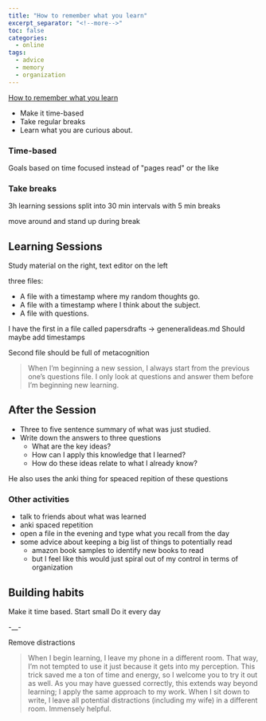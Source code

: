```yaml
---
title: "How to remember what you learn"
excerpt_separator: "<!--more-->"
toc: false
categories:
  - online
tags:
  - advice
  - memory
  - organization
---
```


[How to remember what you learn](https://vasilishynkarenka.com/learning/)

- Make it time-based
- Take regular breaks
- Learn what you are curious about.

### Time-based

Goals based on time focused instead of "pages read" or the like

### Take breaks

3h learning sessions split into 30 min intervals with 5 min breaks

move around and stand up during break



## Learning Sessions

Study material on the right, 
text editor on the left

three files:

- A file with a timestamp where my random thoughts go.
- A file with a timestamp where I think about the subject.
- A file with questions.

I have the first in a file called papersdrafts -> geneneralideas.md
Should maybe add timestamps

Second file should be full of metacognition

> When I’m beginning a new session, I always start from the previous one’s questions file. I only look at questions and answer them before I’m beginning new learning.


## After the Session

- Three to five sentence summary of what was just studied.
- Write down the answers to three questions
    - What are the key ideas?
    - How can I apply this knowledge that I learned?
    - How do these ideas relate to what I already know?

He also uses the anki thing for speaced repition of these questions


### Other activities

- talk to friends about what was learned
- anki spaced repetition
- open a file in the evening and type what you recall from the day
- some advice about keeping a big list of things to potentially read
    - amazon book samples to identify new books to read
    - but I feel like this would just spiral out of my control in terms of organization


## Building habits

Make it time based.
Start small
Do it every day

-__-

Remove distractions

> When I begin learning, I leave my phone in a different room. That way, I’m not tempted to use it just because it gets into my perception. This trick saved me a ton of time and energy, so I welcome you to try it out as well. As you may have guessed correctly, this extends way beyond learning; I apply the same approach to my work. When I sit down to write, I leave all potential distractions (including my wife) in a different room. Immensely helpful.